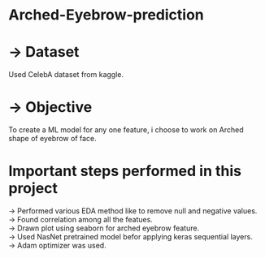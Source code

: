 # Arched-Eyebrow-prediction
# -> Dataset
Used CelebA dataset from kaggle.
# -> Objective
To create a ML model for any one feature, i choose to work on Arched shape of eyebrow of face.
# Important steps performed in this project
-> Performed various EDA method like to remove null and negative values. </br>
-> Found correlation among all the featues.</br>
-> Drawn plot using seaborn for arched eyebrow feature. </br>
-> Used NasNet pretrained model befor applying keras sequential layers. </br>
-> Adam optimizer was used.</br>
